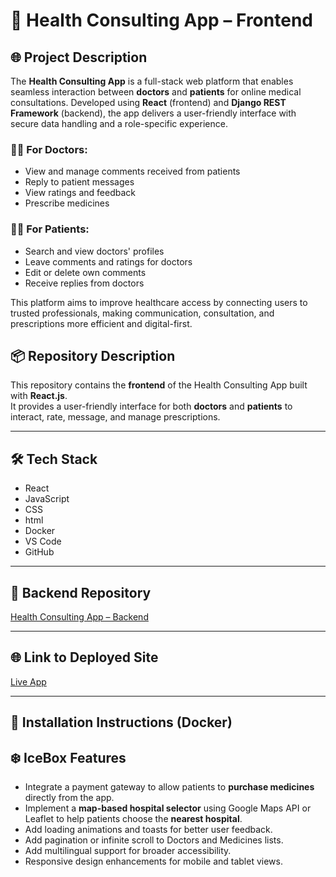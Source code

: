 # 🏥 Health Consulting App – Frontend

## 🌐 Project Description

The **Health Consulting App** is a full-stack web platform that enables seamless interaction between **doctors** and **patients** for online medical consultations. Developed using **React** (frontend) and **Django REST Framework** (backend), the app delivers a user-friendly interface with secure data handling and a role-specific experience.

### 👨‍⚕️ For Doctors:
- View and manage comments received from patients
- Reply to patient messages
- View ratings and feedback
- Prescribe medicines

### 🧑‍💼 For Patients:
- Search and view doctors' profiles
- Leave comments and ratings for doctors
- Edit or delete own comments
- Receive replies from doctors

This platform aims to improve healthcare access by connecting users to trusted professionals, making communication, consultation, and prescriptions more efficient and digital-first.

## 📦 Repository Description
This repository contains the **frontend** of the Health Consulting App built with **React.js**.  
It provides a user-friendly interface for both **doctors** and **patients** to interact, rate, message, and manage prescriptions.

---

## 🛠 Tech Stack

- React
- JavaScript
- CSS 
- html
- Docker
- VS Code
- GitHub


---

## 🔗 Backend Repository
[Health Consulting App – Backend](https://github.com/Ahad-amj/backend-health-consulting)

---

## 🌐 Link to Deployed Site
[Live App](http://localhost:5173/)

---

## 🚀 Installation Instructions (Docker)

## ❄️ IceBox Features

- Integrate a payment gateway to allow patients to **purchase medicines** directly from the app.
- Implement a **map-based hospital selector** using Google Maps API or Leaflet to help patients choose the **nearest hospital**.
- Add loading animations and toasts for better user feedback.
- Add pagination or infinite scroll to Doctors and Medicines lists.
- Add multilingual support for broader accessibility.
- Responsive design enhancements for mobile and tablet views.
